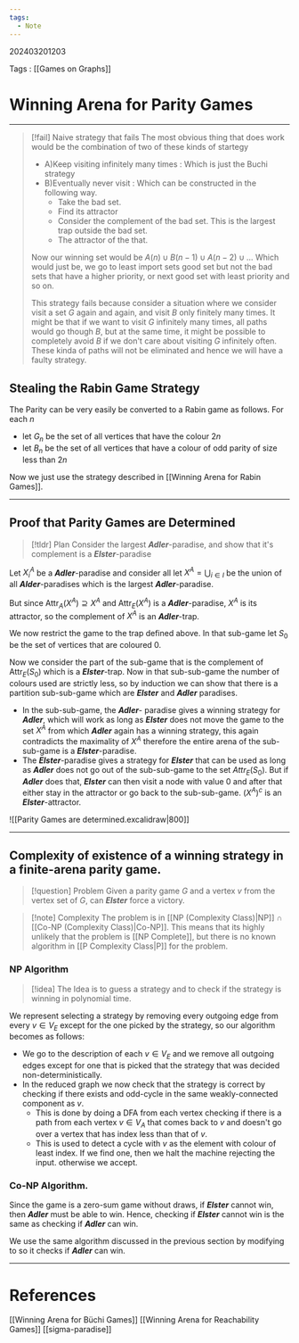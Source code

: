 ```yaml
---
tags:
  - Note
---
```

202403201203

Tags : [[Games on Graphs]]
# Winning Arena for Parity Games
---

>[!fail] Naive strategy that fails
>The most obvious thing that does work would be the combination of two of these kinds of startegy
>- A)Keep visiting infinitely many times : Which is just the Buchi strategy
>- B)Eventually never visit : Which can be constructed in the following way.
>	- Take the bad set. 
>	- Find its attractor
>	- Consider the complement of the bad set. This is the largest trap outside the bad set.
>	- The attractor of the that.
>
>Now our winning set would be $A(n) \cup B (n-1) \cup A(n-2)  \cup \dots$
>Which would just be, we go to least import sets good set but not the bad sets that have a higher priority, or next good set with least priority and so on.
>
>This strategy fails because consider a situation where we consider visit a set $G$ again and again, and visit $B$ only finitely many times. It might be that if we want to visit $G$ infinitely many times, all paths would go though $B$, but at the same time, it might be possible to completely avoid $B$ if we don't care about visiting $G$ infinitely often. 
>These kinda of paths will not be eliminated and hence we will have a faulty strategy.
>

## Stealing the Rabin Game Strategy
The Parity can be very easily be converted to a Rabin game as follows.
For each $n$
- let $G_n$ be the set of all vertices that have the colour $2n$
- let $B_n$ be the set of all vertices that have a colour of odd parity of size less than $2n$

Now we just use the strategy described in [[Winning Arena for Rabin Games]].

--- 
## Proof that Parity Games are Determined
>[!tldr] Plan
>Consider the largest ***Adler***-paradise, and show that it's complement is a ***Elster***-paradise

Let $X^A_{i}$ be a ***Adler***-paradise and consider all let $X^A = \bigcup_{i\in I}$ be the union of all ***Alder***-paradises which is the largest ***Adler***-paradise.

But since $\text{Attr}_A(X^A) \supseteq X^A$ and $\text{Attr}_E(X^A)$ is a ***Adler***-paradise, $X^A$ is its attractor, so the complement of $X^A$ is an ***Adler***-trap.

We now restrict the game to the trap defined above. In that sub-game let $S_0$ be the set of vertices that are coloured $0$. 

Now we consider the part of the sub-game that is the complement of $\text{Attr}_E(S_{0})$ which is a ***Elster***-trap. Now in that sub-sub-game the number of colours used are strictly less, so by induction we can show that there is a partition sub-sub-game which are ***Elster*** and ***Adler*** paradises.

- In the sub-sub-game, the ***Adler***- paradise gives a winning strategy for ***Adler***, which will work as long as ***Elster*** does not move the game to the set $X^A$ from which ***Adler*** again has a winning strategy, this again contradicts the maximality of $X^A$ therefore the entire arena of the sub-sub-game is a ***Elster***-paradise.
- The ***Elster***-paradise gives a strategy for ***Elster*** that can be used as long as ***Adler*** does not go out of the sub-sub-game to the set $Attr_E(S_{0})$. But if ***Adler*** does that, ***Elster*** can then visit a node with value $0$ and after that either stay in the attractor or go back to the sub-sub-game. $(X^A)^c$ is an ***Elster***-attractor.

![[Parity Games are determined.excalidraw|800]]

---
## Complexity of existence of a winning strategy in a finite-arena parity game.
>[!question] Problem
>Given a parity game $G$ and a vertex $v$ from the vertex set of $G$, can ***Elster*** force a victory.

>[!note] Complexity
>The problem is in [[NP (Complexity Class)|NP]] $\cap$ [[Co-NP (Complexity Class)|Co-NP]].
>This means that its highly unlikely that the problem is [[NP Complete]], but there is no known algorithm in [[P Complexity Class|P]] for the problem.

### NP Algorithm
>[!idea]
The Idea is to guess a strategy and to check if the strategy is winning in polynomial time.

We represent selecting a strategy by removing every outgoing edge from every $v\in V_E$ except for the one picked by the strategy, so our algorithm becomes as follows:
- We go to the description of each $v\in V_E$ and we remove all outgoing edges except for one that is picked that the strategy that was decided non-deterministically.
- In the reduced graph we now check that the strategy is correct by checking if there exists and odd-cycle in the same weakly-connected component as $v$.
	- This is done by doing a DFA from each vertex checking if there is a path from each vertex $v \in  V_A$ that comes back to $v$ and doesn't go over a vertex that has index less than that of $v$. 
	- This is used to detect a cycle with $v$ as the element with colour of least index. If we find one, then we halt the machine rejecting the input. otherwise we accept.

### Co-NP Algorithm.
Since the game is a zero-sum game without draws, if ***Elster*** cannot win, then ***Adler*** must be able to win. Hence, checking if ***Elster*** cannot win is the same as checking if ***Adler*** can win. 

We use the same algorithm discussed in the previous section by modifying to so it checks if ***Adler*** can win.

---
# References
[[Winning Arena for Büchi Games]]
[[Winning Arena for Reachability Games]]
[[sigma-paradise]]